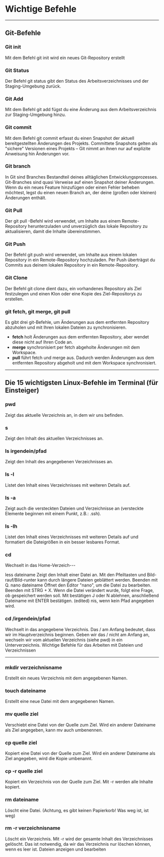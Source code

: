 # Wichtige Befehle

---

## Git-Befehle

### Git init

Mit dem Befehl git init wird ein neues Git-Repository erstellt

### Git Status

Der Befehl git status gibt den Status des Arbeitsverzeichnisses und der Staging-Umgebung zurück.

### Git Add

Mit dem Befehl git add fügst du eine Änderung aus dem Arbeitsverzeichnis zur Staging-Umgebung hinzu.

### Git commit

Mit dem Befehl git commit erfasst du einen Snapshot der aktuell bereitgestellten Änderungen des Projekts. Committete Snapshots gelten als "sichere" Versionen eines Projekts – Git nimmt an ihnen nur auf explizite Anweisung hin Änderungen vor.

### Git branch

In Git sind Branches Bestandteil deines alltäglichen Entwicklungsprozesses. Git-Branches sind quasi Verweise auf einen Snapshot deiner Änderungen. Wenn du ein neues Feature hinzufügen oder einen Fehler beheben möchtest, legst du einen neuen Branch an, der deine (großen oder kleinen) Änderungen enthält.

### Git Pull

Der git pull -Befehl wird verwendet, um Inhalte aus einem Remote-Repository herunterzuladen und unverzüglich das lokale Repository zu aktualisieren, damit die Inhalte übereinstimmen.

### Git Push

Der Befehl git push wird verwendet, um Inhalte aus einem lokalen Repository in ein Remote-Repository hochzuladen. Per Push überträgst du Commits aus deinem lokalen Repository in ein Remote-Repository.

### Git Clone

Der Befehl git clone dient dazu, ein vorhandenes Repository als Ziel festzulegen und einen Klon oder eine Kopie des Ziel-Repositorys zu erstellen.

### git fetch, git merge, git pull

Es gibt drei git-Befehle, um Änderungen aus dem entfernten Repository abzuholen und mit Ihren lokalen Dateien zu synchronisieren.

- **fetch** holt Änderungen aus dem entfernten Repository, aber wendet diese nicht auf Ihren Code an.
- **merge** synchronisiert per fetch abgeholte Änderungen mit dem Workspace.
- **pull** führt fetch und merge aus. Dadurch werden Änderungen aus dem entfernten Repository abgeholt und mit dem Workspace synchronisiert.

---

## Die 15 wichtigsten Linux-Befehle im Terminal (für Einsteiger)

### pwd

Zeigt das aktuelle Verzeichnis an, in dem wir uns befinden.

### s

Zeigt den Inhalt des aktuellen Verzeichnisses an.

### ls irgendein/pfad

Zeigt den Inhalt des angegebenen Verzeichnisses an.

### ls -l

Listet den Inhalt eines Verzeichnisses mit weiteren Details auf.

### ls -a

Zeigt auch die versteckten Dateien und Verzeichnisse an (versteckte Elemente beginnen mit einem Punkt, z.B.: .ssh).

### ls -lh

Listet den Inhalt eines Verzeichnisses mit weiteren Details auf und formatiert die Dateigrößen in ein besser lesbares Format.

### cd

Wechselt in das Home-Verzeich---

less dateiname
Zeigt den Inhalt einer Datei an. Mit den Pfeiltasten und Bild-rauf/Bild-runter kann durch längere Dateien geblättert werden.
Beenden mit Q.
nano dateiname
Öffnet den Editor "nano", um die Datei zu bearbeiten.
Beenden mit STRG + X. Wenn die Datei verändert wurde, folgt eine Frage, ob gespeichert werden soll. Mit bestätigen J oder N ablehnen, anschließend Dateiname mit ENTER bestätigen. (edited)
nis, wenn kein Pfad angegeben wird.

### cd /irgendein/pfad

Wechselt in das angegebene Verzeichnis. Das / am Anfang bedeutet, dass wir im Hauptverzeichnis beginnen.
Geben wir das / nicht am Anfang an, wechseln wir vom aktuellen Verzeichnis (siehe pwd) in ein Unterverzeichnis.
Wichtige Befehle für das Arbeiten mit Dateien und Verzeichnissen

---

### mkdir verzeichnisname

Erstellt ein neues Verzeichnis mit dem angegebenen Namen.

### touch dateiname

Erstellt eine neue Datei mit dem angegebenen Namen.

### mv quelle ziel

Verschiebt eine Datei von der Quelle zum Ziel. Wird ein anderer Dateiname als Ziel angegeben, kann mv auch umbenennen.

### cp quelle ziel

Kopiert eine Datei von der Quelle zum Ziel. Wird ein anderer Dateiname als Ziel angegeben, wird die Kopie umbenannt.

### cp -r quelle ziel

Kopiert ein Verzeichnis von der Quelle zum Ziel. Mit -r werden alle Inhalte kopiert.

### rm dateiname

Löscht eine Datei. (Achtung, es gibt keinen Papierkorb! Was weg ist, ist weg)

### rm -r verzeichnisname

Löscht ein Verzeichnis. Mit -r wird der gesamte Inhalt des Verzeichnisses gelöscht. Das ist notwendig, da wir das Verzeichnis nur löschen können, wenn es leer ist.
Dateien anzeigen und bearbeiten
